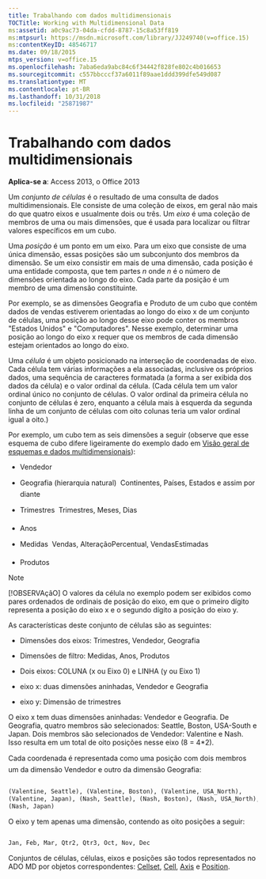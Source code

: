 ```yaml
---
title: Trabalhando com dados multidimensionais
TOCTitle: Working with Multidimensional Data
ms:assetid: a0c9ac73-04da-cfdd-8787-15c8a53ff819
ms:mtpsurl: https://msdn.microsoft.com/library/JJ249740(v=office.15)
ms:contentKeyID: 48546717
ms.date: 09/18/2015
mtps_version: v=office.15
ms.openlocfilehash: 7aba6eda9abc84c6f34442f828fe802c4b016653
ms.sourcegitcommit: c557bbcccf37a6011f89aae1ddd399dfe549d087
ms.translationtype: MT
ms.contentlocale: pt-BR
ms.lasthandoff: 10/31/2018
ms.locfileid: "25871987"
---
```

# <a name="working-with-multidimensional-data"></a>Trabalhando com dados multidimensionais


**Aplica-se a**: Access 2013, o Office 2013

Um *conjunto de células* é o resultado de uma consulta de dados multidimensionais. Ele consiste de uma coleção de eixos, em geral não mais do que quatro eixos e usualmente dois ou três. Um *eixo* é uma coleção de membros de uma ou mais dimensões, que é usada para localizar ou filtrar valores específicos em um cubo.

Uma *posição* é um ponto em um eixo. Para um eixo que consiste de uma única dimensão, essas posições são um subconjunto dos membros da dimensão. Se um eixo consistir em mais de uma dimensão, cada posição é uma entidade composta, que tem partes *n* onde *n* é o número de dimensões orientada ao longo do eixo. Cada parte da posição é um membro de uma dimensão constituinte.

Por exemplo, se as dimensões Geografia e Produto de um cubo que contém dados de vendas estiverem orientadas ao longo do eixo x de um conjunto de células, uma posição ao longo desse eixo pode conter os membros "Estados Unidos" e "Computadores". Nesse exemplo, determinar uma posição ao longo do eixo x requer que os membros de cada dimensão estejam orientados ao longo do eixo.

Uma *célula* é um objeto posicionado na interseção de coordenadas de eixo. Cada célula tem várias informações a ela associadas, inclusive os próprios dados, uma sequência de caracteres formatada (a forma a ser exibida dos dados da célula) e o valor ordinal da célula. (Cada célula tem um valor ordinal único no conjunto de células. O valor ordinal da primeira célula no conjunto de células é zero, enquanto a célula mais à esquerda da segunda linha de um conjunto de células com oito colunas teria um valor ordinal igual a oito.)

Por exemplo, um cubo tem as seis dimensões a seguir (observe que esse esquema de cubo difere ligeiramente do exemplo dado em [Visão geral de esquemas e dados multidimensionais](overview-of-multidimensional-schemas-and-data.md)):

  - Vendedor

  - Geografia (hierarquia natural)  Continentes, Países, Estados e assim por diante

  - Trimestres  Trimestres, Meses, Dias

  - Anos

  - Medidas  Vendas, AlteraçãoPercentual, VendasEstimadas

  - Produtos


> [!NOTE]
> <P>[!OBSERVAçãO] O valores da célula no exemplo podem ser exibidos como pares ordenados de ordinais de posição do eixo, em que o primeiro dígito representa a posição do eixo x e o segundo dígito a posição do eixo y.</P>



As características deste conjunto de células são as seguintes:

  - Dimensões dos eixos: Trimestres, Vendedor, Geografia

  - Dimensões de filtro: Medidas, Anos, Produtos

  - Dois eixos: COLUNA (x ou Eixo 0) e LINHA (y ou Eixo 1)

  - eixo x: duas dimensões aninhadas, Vendedor e Geografia

  - eixo y: Dimensão de trimestres

O eixo x tem duas dimensões aninhadas: Vendedor e Geografia. De Geografia, quatro membros são selecionados: Seattle, Boston, USA-South e Japan. Dois membros são selecionados de Vendedor: Valentine e Nash. Isso resulta em um total de oito posições nesse eixo (8 = 4\*2).

Cada coordenada é representada como uma posição com dois membros  um da dimensão Vendedor e outro da dimensão Geografia:

```vb 
 
(Valentine, Seattle), (Valentine, Boston), (Valentine, USA_North), 
(Valentine, Japan), (Nash, Seattle), (Nash, Boston), (Nash, USA_North), 
(Nash, Japan) 
```

O eixo y tem apenas uma dimensão, contendo as oito posições a seguir:

```vb 
 
Jan, Feb, Mar, Qtr2, Qtr3, Oct, Nov, Dec 
```

Conjuntos de células, células, eixos e posições são todos representados no ADO MD por objetos correspondentes: [Cellset](cellset-object-ado-md.md), [Cell](cell-object-ado-md.md), [Axis](axis-object-ado-md.md) e [Position](position-object-ado-md.md).

